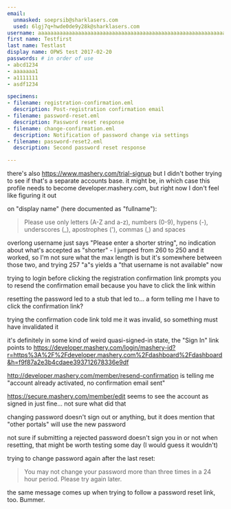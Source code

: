 ```yaml
---
email:
  unmasked: soeprsib@sharklasers.com
  used: 6lgj7q+hwde0de9y28k@sharklasers.com
username: aaaaaaaaaaaaaaaaaaaaaaaaaaaaaaaaaaaaaaaaaaaaaaaaaaaaaaaaaaaaaaaaaaaaaaaaaaaaaaaaaaaaaaaaaaaaaaaaaaaaaaaaaaaaaaaaaaaaaaaaaaaaaaaaaaaaaaaaaaaaaaaaaaaaaaaaaaaaaaaaaaaaaaaaaaaaaaaaaaaaaaaaaaaaaaaaaaaaaaaaaaaaaaaaaaaaaaaaaaaaaaaaaaaaaaaaaaaaaaaaaaaaaaaaaa
first name: Testfirst
last name: Testlast
display name: OPWS test 2017-02-20
passwords: # in order of use
- abcd1234
- aaaaaaa1
- a1111111
- asdf1234

specimens:
- filename: registration-confirmation.eml
  description: Post-registration confirmation email
- filename: password-reset.eml
  description: Password reset response
- filename: change-confirmation.eml
  description: Notification of password change via settings
- filename: password-reset2.eml
  description: Second password reset response

---
```


there's also https://www.mashery.com/trial-signup but I didn't bother trying to see if that's a separate accounts base. it might be, in which case this profile needs to become developer.mashery.com, but right now I don't feel like figuring it out

on "display name" (here documented as "fullname"):

> Please use only letters (A-Z and a-z), numbers (0-9), hypens (-), underscores (_), apostrophes ('), commas (,) and spaces

overlong username just says "Please enter a shorter string", no indication about what's accepted as "shorter" - I jumped from 260 to 250 and it worked, so I'm not sure what the max length is but it's somewhere between those two, and trying 257 "a"s yields a "that username is not available" now

trying to login before clicking the registration confirmation link prompts you to resend the confirmation email because you have to click the link within

resetting the password led to a stub that led to... a form telling me I have to click the confirmation link?

trying the confirmation code link told me it was invalid, so something must have invalidated it

it's definitely in some kind of weird quasi-signed-in state, the "Sign In" link points to https://developer.mashery.com/login/mashery-id?r=https%3A%2F%2Fdeveloper.mashery.com%2Fdashboard%2Fdashboard&h=f9f87a2e3b4cdaee393712678336e9df

http://developer.mashery.com/member/resend-confirmation is telling me "account already activated, no confirmation email sent"

https://secure.mashery.com/member/edit seems to see the account as signed in just fine... not sure what did that

changing password doesn't sign out or anything, but it does mention that "other portals" will use the new password

not sure if submitting a rejected password doesn't sign you in or not when resetting, that might be worth testing some day (I would guess it wouldn't)

trying to change password again after the last reset:

> You may not change your password more than three times in a 24 hour period. Please try again later.

the same message comes up when trying to follow a password reset link, too. Bummer.